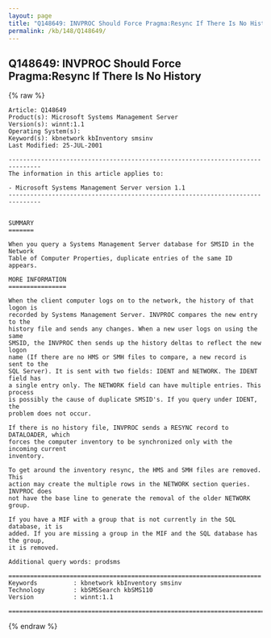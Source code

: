 ```yaml
---
layout: page
title: "Q148649: INVPROC Should Force Pragma:Resync If There Is No History"
permalink: /kb/148/Q148649/
---
```


## Q148649: INVPROC Should Force Pragma:Resync If There Is No History

{% raw %}

	Article: Q148649
	Product(s): Microsoft Systems Management Server
	Version(s): winnt:1.1
	Operating System(s): 
	Keyword(s): kbnetwork kbInventory smsinv
	Last Modified: 25-JUL-2001
	
	-------------------------------------------------------------------------------
	The information in this article applies to:
	
	- Microsoft Systems Management Server version 1.1 
	-------------------------------------------------------------------------------
	
	
	SUMMARY
	=======
	
	When you query a Systems Management Server database for SMSID in the Network
	Table of Computer Properties, duplicate entries of the same ID appears.
	
	MORE INFORMATION
	================
	
	When the client computer logs on to the network, the history of that logon is
	recorded by Systems Management Server. INVPROC compares the new entry to the
	history file and sends any changes. When a new user logs on using the same
	SMSID, the INVPROC then sends up the history deltas to reflect the new logon
	name (If there are no HMS or SMH files to compare, a new record is sent to the
	SQL Server). It is sent with two fields: IDENT and NETWORK. The IDENT field has
	a single entry only. The NETWORK field can have multiple entries. This process
	is possibly the cause of duplicate SMSID's. If you query under IDENT, the
	problem does not occur.
	
	If there is no history file, INVPROC sends a RESYNC record to DATALOADER, which
	forces the computer inventory to be synchronized only with the incoming current
	inventory.
	
	To get around the inventory resync, the HMS and SMH files are removed. This
	action may create the multiple rows in the NETWORK section queries. INVPROC does
	not have the base line to generate the removal of the older NETWORK group.
	
	If you have a MIF with a group that is not currently in the SQL database, it is
	added. If you are missing a group in the MIF and the SQL database has the group,
	it is removed.
	
	Additional query words: prodsms
	
	======================================================================
	Keywords          : kbnetwork kbInventory smsinv 
	Technology        : kbSMSSearch kbSMS110
	Version           : winnt:1.1
	
	=============================================================================
	

{% endraw %}
